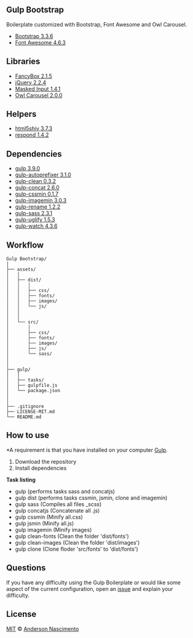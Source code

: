 ## Gulp Bootstrap
Boilerplate customized with Bootstrap, Font Awesome and Owl Carousel.

* [Bootstrap 3.3.6](http://getbootstrap.com/) 
* [Font Awesome 4.6.3](http://fontawesome.io/)

## Libraries 
* [FancyBox 2.1.5](http://fancyapps.com/fancybox/) 
* [jQuery 2.2.4](https://code.jquery.com/)
* [Masked Input 1.4.1](https://github.com/digitalBush/jquery.maskedinput)
* [Owl Carousel 2.0.0](http://www.owlcarousel.owlgraphic.com/)

## Helpers
* [html5shiv 3.7.3](https://github.com/aFarkas/html5shiv) 
* [respond 1.4.2](https://github.com/scottjehl/Respond) 

## Dependencies
* [gulp 3.9.0](http://gulpjs.com) 
* [gulp-autoprefixer 3.1.0](https://www.npmjs.com/package/gulp-autoprefixer)
* [gulp-clean 0.3.2](https://www.npmjs.com/package/gulp-clean)
* [gulp-concat 2.6.0](https://www.npmjs.com/package/gulp-concat)
* [gulp-cssmin 0.1.7](https://www.npmjs.com/package/gulp-cssmin)
* [gulp-imagemin 3.0.3](https://www.npmjs.com/package/gulp-imagemin)
* [gulp-rename 1.2.2](https://www.npmjs.com/package/gulp-rename)
* [gulp-sass 2.3.1](https://www.npmjs.com/package/gulp-sass)
* [gulp-uglify 1.5.3](https://www.npmjs.com/package/gulp-uglify)
* [gulp-watch 4.3.6](https://www.npmjs.com/package/gulp-watch)

## Workflow
```
Gulp Bootstrap/
│
├── assets/
│   │
│   ├── dist/
│	│   │
│   │	├── css/
│   │	├── fonts/
│   │	├── images/
│   │	└── js/
│	│
│ 	│
│	└──	src/
│		│
│   	├── css/
│   	├── fonts/
│   	├── images/
│   	├── js/
│   	└── sass/
│
│
├── gulp/
│   │
│   ├── tasks/
│   ├── gulpfile.js
│   └── package.json
│
│
├── .gitignore
├── LICENSE-MIT.md
└── README.md
```

## How to use
*A requirement is that you have installed on your computer [Gulp](http://gulpjs.com/).

1. Download the repository
2. Install dependencies

**Task listing**
- gulp (performs tasks sass and concatjs)
- gulp dist (performs tasks cssmin, jsmin, clone and imagemin)
- gulp sass (Compiles all files  _scss)
- gulp concatjs (Concatenate all .js)
- gulp cssmin (Minify all.css)
- gulp jsmin (Minify all.js)
- gulp imagemin (Minify images)
- gulp clean-fonts (Clean the folder 'dist/fonts')
- gulp clean-images (Clean the folder 'dist/images')
- gulp clone (Clone floder 'src/fonts' to 'dist/fonts')

## Questions
If you have any difficulty using the Gulp Boilerplate or would like some aspect of the current configuration, open an [issue](https://github.com/theandersonn/gulp-bootstrap/issues/new) and explain your difficulty.

## License
[MIT](https://github.com/theandersonn/gulp-bootstrap/blob/master/LICENSE-MIT.md) © [Anderson Nascimento](https://github.com/theandersonn)